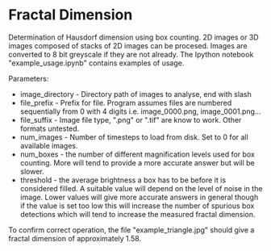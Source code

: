 # Fractal Dimension

Determination of Hausdorf dimension using box counting.
2D images or 3D images composed of stacks of 2D images can be procesed. Images are converted to 8 bit greyscale if they are not already.
The Ipython notebook "example_usage.ipynb" contains examples of usage.

Parameters:
* image_directory -	Directory path of images to analyse, end with slash
* file_prefix     - Prefix for file. Program assumes files are numbered sequentially from 0 with 4 digits i.e. image_0000.png, image_0001.png...
* file_suffix     - Image file type, ".png" or ".tif" are know to work. Other formats untested. 
* num_images  -	Number of timesteps to load from disk. Set to 0 for all available images.
* num_boxes - the number of different magnification levels used for box counting. More will tend to provide a more accurate answer but will be slower.
* threshold - the average brightness a box has to be before it is considered filled. A suitable value will depend on the level of noise in the image. Lower values will give more accurate answers in general though if the value is set too low this will increase the number of spurious box detections which will tend to increase the measured fractal dimension.

To confirm correct operation, the file "example_triangle.jpg" should give a fractal dimension of approximately 1.58.